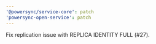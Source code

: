 ```yaml
---
'@powersync/service-core': patch
'powersync-open-service': patch
---
```


Fix replication issue with REPLICA IDENTITY FULL (#27).
